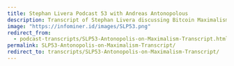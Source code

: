 ```yaml
---
title: Stephan Livera Podcast 53 with Andreas Antonopolous
description: Transcript of Stephan Livera discussing Bitcoin Maximalism with Andreas Antonopoulos
image: "https://infominer.id/images/SLP53.png"
redirect_from: 
  - podcast-transcripts/SLP53-Antonopolis-on-Maximalism-Transcript.html
permalink: SLP53-Antonopolis-on-Maximalism-Transcript/
redirect_to: transcripts/SLP53-Antonopolis-on-Maximalism-Transcript/
---
```

